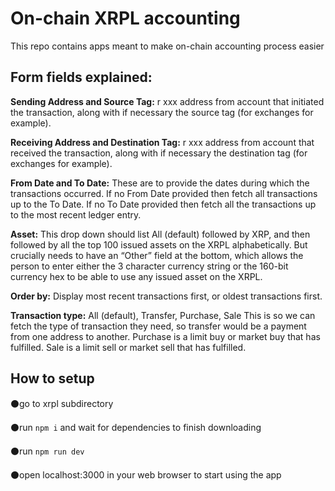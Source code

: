 # On-chain XRPL accounting

This repo contains apps meant to make on-chain accounting process easier

## Form fields explained:

**Sending Address and Source Tag:** r xxx address from account that initiated the transaction, along with if necessary the
source tag (for exchanges for example).

**Receiving Address and Destination Tag:** r xxx address from account that received the transaction, along with if
necessary the destination tag (for exchanges for example).

**From Date and To Date:** These are to provide the dates during which the transactions occurred. If no From Date
provided then fetch all transactions up to the To Date. If no To Date provided then fetch all the transactions up to the
most recent ledger entry.

**Asset:** This drop down should list All (default) followed by XRP, and then followed by all the top 100 issued assets on
the XRPL alphabetically. But crucially needs to have an “Other” field at the bottom, which allows the person to enter
either the 3 character currency string or the 160-bit currency hex to be able to use any issued asset on the XRPL.

**Order by:** Display most recent transactions first, or oldest transactions first.

**Transaction type:** All (default), Transfer, Purchase, Sale
This is so we can fetch the type of transaction they need, so transfer would be a payment from one address to another.
Purchase is a limit buy or market buy that has fulfilled. Sale is a limit sell or market sell that has fulfilled.

## How to setup

⚫go to xrpl subdirectory

⚫run `npm i` and wait for dependencies to finish downloading

⚫run `npm run dev`

⚫open localhost:3000 in your web browser to start using the app
